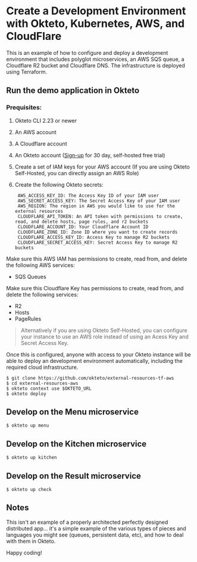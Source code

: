 # Create a Development Environment with Okteto, Kubernetes, AWS, and CloudFlare

This is an example of how to configure and deploy a development environment that includes polyglot microservices, an AWS SQS queue, a Cloudflare R2 bucket and Cloudflare DNS. The infrastructure is deployed using Terraform.


## Run the demo application in Okteto

### Prequisites:
1. Okteto CLI 2.23 or newer
1. An AWS account
1. A Cloudflare account
1. An Okteto account ([Sign-up](https://www.okteto.com/try-free/) for 30 day, self-hosted free trial)
1. Create a set of IAM keys for your AWS account (If you are using Okteto Self-Hosted, you can directly assign an AWS Role)
1. Create the following Okteto secrets:

        AWS_ACCESS_KEY_ID: The Access Key ID of your IAM user
        AWS_SECRET_ACCESS_KEY: The Secret Access Key of your IAM user
        AWS_REGION: The region in AWS you would like to use for the external resources
        CLOUDFLARE_API_TOKEN: An API token with permissions to create, read, and delete hosts, page rules, and r2 buckets
        CLOUDFLARE_ACCOUNT_ID: Your Cloudflare Account ID
        CLOUDFLARE_ZONE_ID: Zone ID where you want to create records
        CLOUDFLARE_ACCESS_KEY_ID: Access Key to manage R2 buckets
        CLOUDFLARE_SECRET_ACCESS_KEY: Secret Access Key to manage R2 buckets

Make sure this AWS IAM has permissions to create, read from, and delete the following AWS services:

- SQS Queues

Make sure this Cloudflare Key has permissions to create, read from, and delete the following services:

- R2
- Hosts
- PageRules

> Alternatively if you are using Okteto Self-Hosted, you can configure your instance to use an AWS role instead of using an Acess Key and Secret Access Key.

Once this is configured, anyone with access to your Okteto instance will be able to deploy an development environment automatically, including the required cloud infrastructure.


```
$ git clone https://github.com/okteto/external-resources-tf-aws
$ cd external-resources-aws
$ okteto context use $OKTETO_URL
$ okteto deploy
```

## Develop on the Menu microservice

```
$ okteto up menu
```

## Develop on the Kitchen microservice

```
$ okteto up kitchen
```

## Develop on the Result microservice

```
$ okteto up check
```

## Notes

This isn't an example of a properly architected perfectly designed distributed app... it's a simple
example of the various types of pieces and languages you might see (queues, persistent data, etc), and how to
deal with them in Okteto.

Happy coding!

